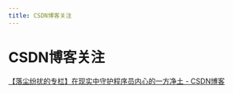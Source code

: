 ```yaml
---
title: CSDN博客关注
---
```


# CSDN博客关注

[【落尘纷扰的专栏】在现实中守护程序员内心的一方净土 - CSDN博客](https://blog.csdn.net/jasonchen_gbd)